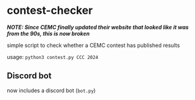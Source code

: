 # contest-checker
***NOTE: Since CEMC finally updated their website that looked like it was from the 90s, this is now broken***

simple script to check whether a CEMC contest has published results

usage: `python3 contest.py CCC 2024`

## Discord bot

now includes a discord bot (`bot.py`)
